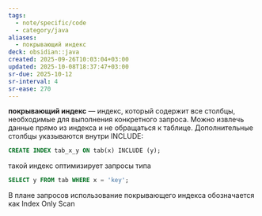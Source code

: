 ```yaml
---
tags:
  - note/specific/code
  - category/java
aliases:
  - покрывающий индекс
deck: obsidian::java
created: 2025-09-26T10:03:04+03:00
updated: 2025-10-08T18:37:47+03:00
sr-due: 2025-10-12
sr-interval: 4
sr-ease: 270
---
```


**покрывающий индекс**
—
индекс, который содержит все столбцы, необходимые для выполнения конкретного запроса. Можно извлечь данные прямо из индекса и не обращаться к таблице. Дополнительные столбцы указываются внутри INCLUDE:
```sql
CREATE INDEX tab_x_y ON tab(x) INCLUDE (y);
```
такой индекс оптимизирует запросы типа
```sql
SELECT y FROM tab WHERE x = 'key';
```

В плане запросов использование покрывающего индекса обозначается как Index Only Scan
